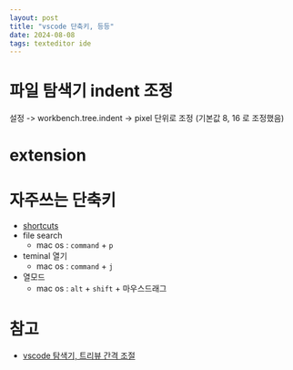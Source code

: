 ```yaml
---
layout: post
title: "vscode 단축키, 등등"
date: 2024-08-08
tags: texteditor ide
---
```


# 파일 탐색기 indent 조정
설정 -> workbench.tree.indent -> pixel 단위로 조정 (기본값 8, 16 로 조정했음)

# extension

# 자주쓰는 단축키
* [shortcuts](https://code.visualstudio.com/shortcuts/keyboard-shortcuts-macos.pdf)
* file search
	- mac os : `command` + `p`
* teminal 열기
	- mac os : `command` + `j`
* 열모드
	- mac os : `alt` + `shift` + 마우스드래그

# 참고
- [vscode 탐색기, 트리뷰 간격 조절](https://thenicesj.tistory.com/35)